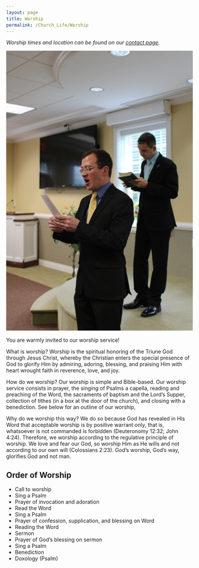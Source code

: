 ```yaml
---
layout: page
title: Worship
permalink: /Church_Life/Worship
---
```


_Worship times and location can be found on our [contact page](/Contact)._

<a href="/Media/PageMedia/Worship.jpg"><img src="/Media/PageMedia/Worship_scaled.jpg" alt="Join us in worship" class="page-image page-image-portrait page-image-right" /></a>

You are warmly invited to our worship service! 

What is worship? Worship is the spiritual honoring of the Triune God through Jesus Christ, whereby the Christian enters the special presence of God to glorify Him by admiring, adoring, blessing, and praising Him with heart wrought faith in reverence, love, and joy.

How do we worship? Our worship is simple and Bible-based. Our worship service consists in prayer, the singing of Psalms a capella, reading and preaching of the Word, the sacraments of baptism and the Lord’s Supper, collection of tithes (in a box at the door of the church), and closing with a benediction. See below for an outline of our worship,

Why do we worship this way? We do so because God has revealed in His Word that acceptable worship is by positive warrant only, that is, whatsoever is not commanded is forbidden (Deuteronomy 12:32; John 4:24). Therefore, we worship according to the regulative principle of worship. We love and fear our God, so worship Him as He wills and not according to our own will (Colossians 2:23). God’s worship, God’s way, glorifies God and not man.

## Order of Worship

- Call to worship
- Sing a Psalm 
- Prayer of invocation and adoration 
- Read the Word
- Sing a Psalm 
- Prayer of confession, supplication, and blessing on Word
- Reading the Word
- Sermon 
- Prayer of God’s blessing on sermon 
- Sing a Psalm 
- Benediction 
- Doxology (Psalm) 
